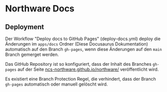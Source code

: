 # Northware Docs

## Deployment

Der Workflow "Deploy docs to GitHub Pages" (deploy-docs.yml) deploy die Änderungen im `apps/docs` Ordner (Diese Docusaurus Dokumentation) automatisch auf den Branch `gh-pages`, wenn diese Änderungen auf den `main` Branch gemerget werden.

Das GitHub Repository ist so konfiguriert, dass der Inhalt des Branches `gh-pages` auf der Seite [ncs-northware.github.io/northware/](https://ncs-northware.github.io/northware/) veröffentlicht wird.

Es existiert eine Branch Protection Regel, die verhindert, dass der Branch `gh-pages` automatisch oder manuell gelöscht wird.
